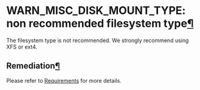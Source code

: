 WARN\_MISC\_DISK\_MOUNT\_TYPE: non recommended filesystem type[¶](#warn-misc-disk-mount-type-non-recommended-filesystem-type "Permalink to this heading")
=========================================================================================================================================================


The filesystem type is not recommended. We strongly recommend using XFS or ext4.



Remediation[¶](#remediation "Permalink to this heading")
--------------------------------------------------------


Please refer to [Requirements](../../installation/custom/requirements.html) for more details.